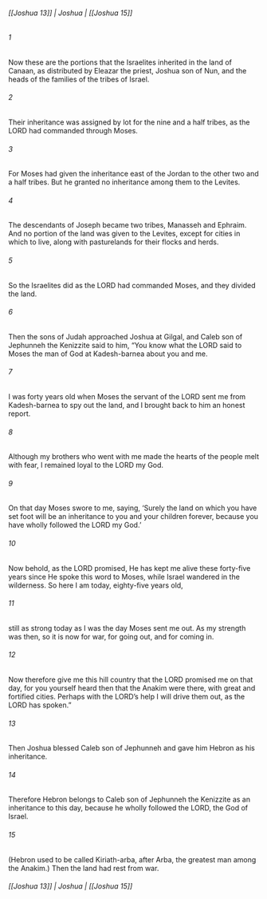 ###### [[Joshua 13]] | Joshua | [[Joshua 15]]

###### 1
Now these are the portions that the Israelites inherited in the land of Canaan, as distributed by Eleazar the priest, Joshua son of Nun, and the heads of the families of the tribes of Israel.
###### 2
Their inheritance was assigned by lot for the nine and a half tribes, as the LORD had commanded through Moses.
###### 3
For Moses had given the inheritance east of the Jordan to the other two and a half tribes. But he granted no inheritance among them to the Levites.
###### 4
The descendants of Joseph became two tribes, Manasseh and Ephraim. And no portion of the land was given to the Levites, except for cities in which to live, along with pasturelands for their flocks and herds.
###### 5
So the Israelites did as the LORD had commanded Moses, and they divided the land.
###### 6
Then the sons of Judah approached Joshua at Gilgal, and Caleb son of Jephunneh the Kenizzite said to him, “You know what the LORD said to Moses the man of God at Kadesh-barnea about you and me.
###### 7
I was forty years old when Moses the servant of the LORD sent me from Kadesh-barnea to spy out the land, and I brought back to him an honest report.
###### 8
Although my brothers who went with me made the hearts of the people melt with fear, I remained loyal to the LORD my God.
###### 9
On that day Moses swore to me, saying, ‘Surely the land on which you have set foot will be an inheritance to you and your children forever, because you have wholly followed the LORD my God.’
###### 10
Now behold, as the LORD promised, He has kept me alive these forty-five years since He spoke this word to Moses, while Israel wandered in the wilderness. So here I am today, eighty-five years old,
###### 11
still as strong today as I was the day Moses sent me out. As my strength was then, so it is now for war, for going out, and for coming in.
###### 12
Now therefore give me this hill country that the LORD promised me on that day, for you yourself heard then that the Anakim were there, with great and fortified cities. Perhaps with the LORD’s help I will drive them out, as the LORD has spoken.”
###### 13
Then Joshua blessed Caleb son of Jephunneh and gave him Hebron as his inheritance.
###### 14
Therefore Hebron belongs to Caleb son of Jephunneh the Kenizzite as an inheritance to this day, because he wholly followed the LORD, the God of Israel.
###### 15
(Hebron used to be called Kiriath-arba, after Arba, the greatest man among the Anakim.) Then the land had rest from war.

###### [[Joshua 13]] | Joshua | [[Joshua 15]]
